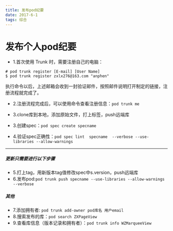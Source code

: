 ```yaml
---
title: 发布pod纪要
date: 2017-6-1
tags: 综合
---
```

# **发布个人pod纪要**

* 1.首次使用 Trunk 时，需要注册自己的电脑：

```
# pod trunk register [E-mail] [User Name]
$ pod trunk register zxlx276@163.com "anphen"
```
执行命令以后，上述邮箱会收到一封验证邮件，按照邮件说明打开制定的链接，注册流程就完成了。

* 2.注册流程完成后，可以使用命令查看注册信息：`pod trunk me`

* 3.clone库到本地，添加原始文件，打上标签，push远端库
* 3.创建spec：`pod spec create specname`
* 4.验证spec正确性：`pod spec lint  specname  --verbose --use-libraries --allow-warnings`

-------

##### 更新只需要进行以下步骤
* 5.打上tag，用新版本tag值修改spec中s.version，push远端库
* 6.发布pod:`pod trunk push specname --use-libraries --allow-warnings --verbose`

##### 其他
* 7.添加拥有者: `pod trunk add-owner pod库名 用户email`
* 8.搜索发布的库：`pod search ZXPageView`
* 9.查看库信息（版本记录和拥有者）：`pod trunk info WZMarqueeView`

